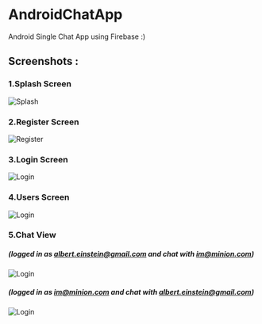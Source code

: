 # AndroidChatApp
Android Single Chat App using Firebase :)


## Screenshots :

### 1.Splash Screen


![](Screenshots/1_splash.png?raw=true "Splash")


### 2.Register Screen


![](Screenshots/2_register.png?raw=true "Register")


### 3.Login Screen


![](Screenshots/3_login.png?raw=true "Login")


### 4.Users Screen


![](Screenshots/4_users.png?raw=true "Login")


### 5.Chat View
##### (logged in as albert.einstein@gmail.com and chat with im@minion.com)


![](Screenshots/5_chat_view_from_alber_einstein.png?raw=true "Login")


##### (logged in as im@minion.com and chat with albert.einstein@gmail.com)


![](Screenshots/6_chat_view_from_im-minion.png?raw=true "Login")
